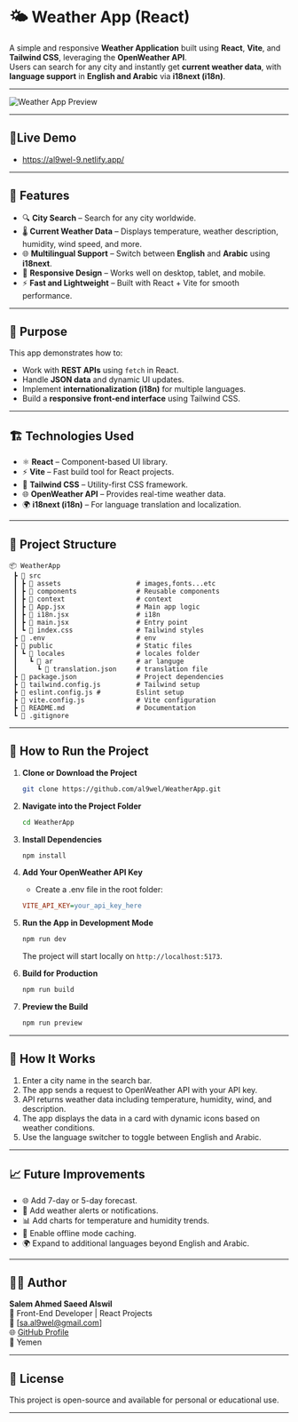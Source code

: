 # 🌤️ Weather App (React)

A simple and responsive **Weather Application** built using **React**, **Vite**, and **Tailwind CSS**, leveraging the **OpenWeather API**.  
Users can search for any city and instantly get **current weather data**, with **language support** in **English and Arabic** via **i18next (i18n)**.

---

![Weather App Preview](https://i.imgur.com/MPLdK2y.png)

---

## 📍Live Demo

- https://al9wel-9.netlify.app/

---

## 🚀 Features

- 🔍 **City Search** – Search for any city worldwide.
- 🌡️ **Current Weather Data** – Displays temperature, weather description, humidity, wind speed, and more.
- 🌐 **Multilingual Support** – Switch between **English** and **Arabic** using **i18next**.
- 📱 **Responsive Design** – Works well on desktop, tablet, and mobile.
- ⚡ **Fast and Lightweight** – Built with React + Vite for smooth performance.

---

## 🧠 Purpose

This app demonstrates how to:

- Work with **REST APIs** using `fetch` in React.
- Handle **JSON data** and dynamic UI updates.
- Implement **internationalization (i18n)** for multiple languages.
- Build a **responsive front-end interface** using Tailwind CSS.

---

## 🏗️ Technologies Used

- ⚛️ **React** – Component-based UI library.
- ⚡ **Vite** – Fast build tool for React projects.
- 🎨 **Tailwind CSS** – Utility-first CSS framework.
- 🌐 **OpenWeather API** – Provides real-time weather data.
- 🌍 **i18next (i18n)** – For language translation and localization.

---

## 📁 Project Structure

```
📦 WeatherApp
 ┣ 📂 src
 ┃ ┣ 📂 assets                   # images,fonts...etc
 ┃ ┣ 📂 components               # Reusable components
 ┃ ┣ 📂 context                  # context
 ┃ ┣ 📜 App.jsx                  # Main app logic
 ┃ ┣ 📜 i18n.jsx                 # i18n
 ┃ ┣ 📜 main.jsx                 # Entry point
 ┃ ┗ 📜 index.css                # Tailwind styles
 ┣ 📜 .env                       # env
 ┣ 📂 public                     # Static files
 ┃ ┗ 📂 locales                  # locales folder
 ┃   ┗ 📂 ar                     # ar languge
 ┃     ┗ 📜 translation.json     # translation file
 ┣ 📜 package.json               # Project dependencies
 ┣ 📜 tailwind.config.js         # Tailwind setup
 ┣ 📜 eslint.config.js #         Eslint setup
 ┣ 📜 vite.config.js             # Vite configuration
 ┣ 📜 README.md                  # Documentation
 ┗ 📜 .gitignore
```

---

## 🧾 How to Run the Project

1. **Clone or Download the Project**

   ```bash
   git clone https://github.com/al9wel/WeatherApp.git
   ```

2. **Navigate into the Project Folder**

   ```bash
   cd WeatherApp
   ```

3. **Install Dependencies**

   ```bash
   npm install
   ```

4. **Add Your OpenWeather API Key**
   - Create a .env file in the root folder:
   ```ini
   VITE_API_KEY=your_api_key_here
   ```
5. **Run the App in Development Mode**

   ```bash
   npm run dev
   ```

   The project will start locally on `http://localhost:5173`.

6. **Build for Production**

   ```bash
   npm run build
   ```

7. **Preview the Build**
   ```bash
   npm run preview
   ```

---

## 🧩 How It Works

1. Enter a city name in the search bar.
2. The app sends a request to OpenWeather API with your API key.
3. API returns weather data including temperature, humidity, wind, and description.
4. The app displays the data in a card with dynamic icons based on weather conditions.
5. Use the language switcher to toggle between English and Arabic.

---

## 📈 Future Improvements

- 🌐 Add 7-day or 5-day forecast.
- 🔔 Add weather alerts or notifications.
- 📊 Add charts for temperature and humidity trends.
- 💾 Enable offline mode caching.
- 🌍 Expand to additional languages beyond English and Arabic.

---

## 👨‍💻 Author

**Salem Ahmed Saeed Alswil**  
💼 Front-End Developer | React Projects  
📧 [sa.al9wel@gmail.com]  
🌐 [GitHub Profile](https://github.com/yourusername)  
📍 Yemen

---

## 📜 License

This project is open-source and available for personal or educational use.

---
